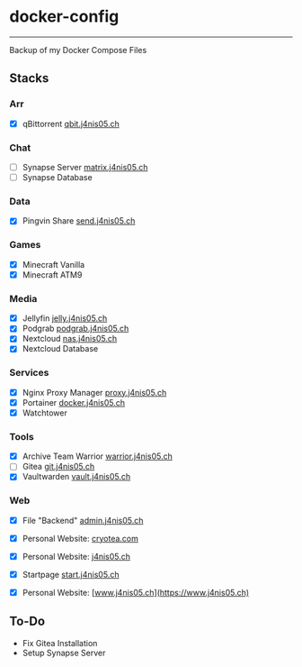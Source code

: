 # docker-config
---
Backup of my Docker Compose Files


## Stacks
### Arr
- [X] qBittorrent          [qbit.j4nis05.ch](https://qbit.j4nis05.ch)

### Chat
- [ ] Synapse Server       [matrix.j4nis05.ch](https://matrix.j4nis05.ch)
- [ ] Synapse Database

### Data
- [X] Pingvin Share        [send.j4nis05.ch](https://send.j4nis05.ch)

### Games
- [X] Minecraft Vanilla
- [X] Minecraft ATM9

### Media
- [X] Jellyfin             [jelly.j4nis05.ch](https://jelly.j4nis05.ch)
- [X] Podgrab              [podgrab.j4nis05.ch](https://podgrab.j4nis05.ch)
- [X] Nextcloud            [nas.j4nis05.ch](https://nas.j4nis05.ch)
- [X] Nextcloud Database

### Services
- [X] Nginx Proxy Manager  [proxy.j4nis05.ch](https://proxy.j4nis05.ch)
- [X] Portainer            [docker.j4nis05.ch](https://docker.j4nis05.ch)
- [X] Watchtower

### Tools
- [X] Archive Team Warrior [warrior.j4nis05.ch](https://warrior.j4nis05.ch)
- [ ] Gitea                [git.j4nis05.ch](https://git.j4nis05.ch)
- [X] Vaultwarden          [vault.j4nis05.ch](https://vault.j4nis05.ch)

### Web
- [X] File "Backend"       [admin.j4nis05.ch](https://admin.j4nis05.ch)
- [X] Personal Website:    [cryotea.com](http://cryotea.com)
- [X] Personal Website:    [j4nis05.ch](https://j4nis05.ch)
- [X] Startpage            [start.j4nis05.ch](https://start.j4nis05.ch)
- [X] Personal Website:    [www.j4nis05.ch](https://www.j4nis05.ch)


## To-Do
* Fix Gitea Installation
* Setup Synapse Server
